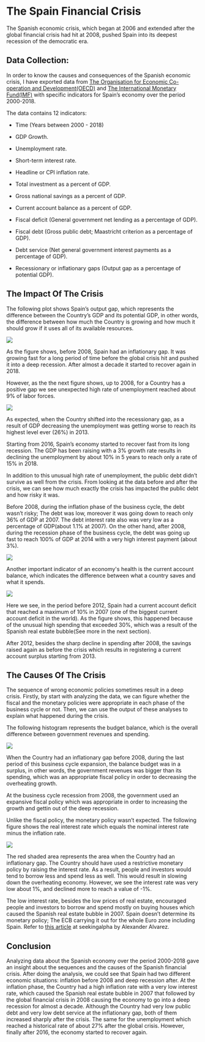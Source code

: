 # The Spain Financial Crisis

The Spanish economic crisis, which began at 2006 and extended after the global financial crisis had hit at 2008, pushed Spain into its deepest recession of the democratic era.


Data Collection:
----------------

In order to know the causes and consequences of the Spanish economic crisis, I have exported data from [The Organisation for Economic Co-operation and Development(OECD)](https://www.oecd.org) and [The International Monetary Fund(IMF)](https://www.imf.org) with specific indicators for Spain’s economy over the period 2000-2018.

The data contains 12 indicators:

-   Time (Years between 2000 - 2018)

-   GDP Growth.

-   Unemployment rate.

-   Short-term interest rate.

-   Headline or CPI inflation rate.

-   Total investment as a percent of GDP.

-   Gross national savings as a percent of GDP.

-   Current account balance as a percent of GDP.

-   Fiscal deficit (General government net lending as a percentage of GDP).

-   Fiscal debt (Gross public debt; Maastricht criterion as a percentage of GDP).

-   Debt service (Net general government interest payments as a percentage of GDP).

-   Recessionary or inflationary gaps (Output gap as a percentage of potential GDP).


The Impact Of The Crisis
------------------------

The following plot shows Spain’s output gap, which represents the difference between the Country’s GDP and its potential GDP, in other words, the difference between how much the Country is growing and how much it should grow if it uses all of its available resources.

<img src="spain2000_2016_files/figures/figure1-1.png" style="display: block; margin: auto;" />

As the figure shows, before 2008, Spain had an inflationary gap. It was growing fast for a long period of time before the global crisis hit and pushed it into a deep recession. After almost a decade it started to recover again in 2018.

However, as the the next figure shows, up to 2008, for a Country has a positive gap we see unexpected high rate of unemployment reached about 9% of labor forces.

<img src="spain2000_2016_files/figures/figure2-1.png" style="display: block; margin: auto;" />

As expected, when the Country shifted into the recessionary gap, as a result of GDP decreasing the unemployment was getting worse to reach its highest level ever (26%) in 2013.

Starting from 2016, Spain’s economy started to recover fast from its long recession. The GDP has been raising with a 3% growth rate results in declining the unemployment by about 10% in 5 years to reach only a rate of 15% in 2018.

In addition to this unusual high rate of unemployment, the public debt didn’t survive as well from the crisis. From looking at the data before and after the crisis, we can see how much exactly the crisis has impacted the public debt and how risky it was.

Before 2008, during the inflation phase of the business cycle, the debt wasn’t risky; The debt was low, moreover it was going down to reach only 36% of GDP at 2007. The debt interest rate also was very low as a percentage of GDP(about 1.1% at 2007). On the other hand, after 2008, during the recession phase of the business cycle, the debt was going up fast to reach 100% of GDP at 2014 with a very high interest payment (about 3%).

<img src="spain2000_2016_files/figures/figure3-1.png" style="display: block; margin: auto;" />

Another important indicator of an economy's health is the current account balance, which indicates the difference between what a country saves and what it spends.

<img src="spain2000_2016_files/figures/figure4-1.png" style="display: block; margin: auto;" />

Here we see, in the period before 2012, Spain had a current account deficit that reached a maximum of 10% in 2007 (one of the biggest current account deficit in the world). As the figure shows, this happened because of the unusual high spending that exceeded 30%, which was a result of the Spanish real estate bubble(See more in the next section).

After 2012, besides the sharp decline in spending after 2008, the savings raised again as before the crisis which results in registering a current account surplus starting from 2013.


The Causes Of The Crisis
------------------------

The sequence of wrong economic policies sometimes result in a deep crisis. Firstly, by start with analyzing the data, we can figure whether the fiscal and the monetary policies were appropriate in each phase of the business cycle or not. Then, we can use the output of these analyses to explain what happened during the crisis.

The following histogram represents the budget balance, which is the overall difference between government revenues and spending.

<img src="spain2000_2016_files/figures/figure5-1.png" style="display: block; margin: auto;" />

When the Country had an inflationary gap before 2008, during the last period of this business cycle expansion, the balance budget was in a surplus, in other words, the government revenues was bigger than its spending, which was an appropriate fiscal policy in order to decreasing the overheating growth.

At the business cycle recession from 2008, the government used an expansive fiscal policy which was appropriate in order to increasing the growth and gettin out of the deep recession.

Unlike the fiscal policy, the monetary policy wasn’t expected. The following figure shows the real interest rate which equals the nominal interest rate minus the inflation rate.

<img src="spain2000_2016_files/figures/figure6-1.png" style="display: block; margin: auto;" />

The red shaded area represents the area when the Country had an inflationary gap. The Country should have used a restrictive monetary policy by raising the interest rate. As a result, people and investors would tend to borrow less and spend less as well. This would result in slowing down the overheating economy. However, we see the interest rate was very low about 1%, and declined more to reach a value of -1%.

The low interest rate, besides the low prices of real estate, encouraged people and investors to borrow and spend mostly on buying houses which caused the Spanish real estate bubble in 2007. Spain doesn’t determine its monetary policy; The ECB carrying it out for the whole Euro zone including Spain. Refer to [this article](https://seekingalpha.com/article/4137457-creation-spanish-real-estate-bubble) at seekingalpha by Alexander Alvarez.

Conclusion
----------

Analyzing data about the Spanish economy over the period 2000-2018 gave an insight about the sequences and the causes of the Spanish financial crisis. After doing the analysis, we could see that Spain had two different economic situations: inflation before 2008 and deep recession after. At the inflation phase, the Country had a high inflation rate with a very low interest rate, which caused the Spanish real estate bubble in 2007 that followed by the global financial crisis in 2008 causing the economy to go into a deep recession for almost a decade. Although the Country had very low public debt and very low debt service at the inflationary gap, both of them increased sharply after the crisis. The same for the unemployment which reached a historical rate of about 27% after the global crisis. However, finally after 2016, the economy started to recover again.
